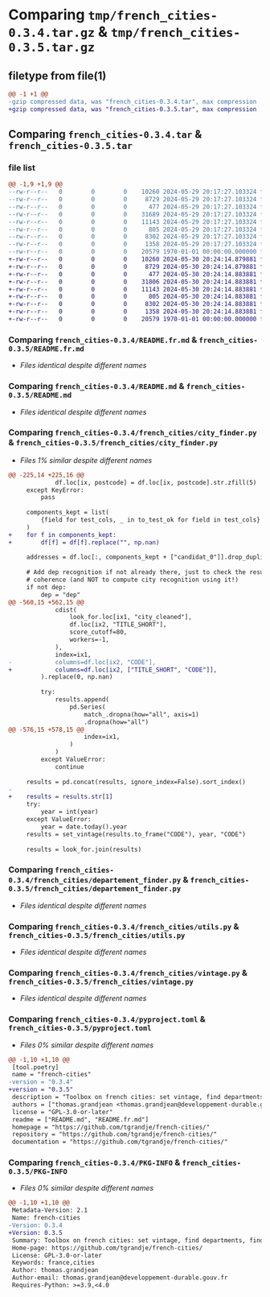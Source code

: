 # Comparing `tmp/french_cities-0.3.4.tar.gz` & `tmp/french_cities-0.3.5.tar.gz`

## filetype from file(1)

```diff
@@ -1 +1 @@
-gzip compressed data, was "french_cities-0.3.4.tar", max compression
+gzip compressed data, was "french_cities-0.3.5.tar", max compression
```

## Comparing `french_cities-0.3.4.tar` & `french_cities-0.3.5.tar`

### file list

```diff
@@ -1,9 +1,9 @@
--rw-r--r--   0        0        0    10260 2024-05-29 20:17:27.103324 french_cities-0.3.4/README.fr.md
--rw-r--r--   0        0        0     8729 2024-05-29 20:17:27.103324 french_cities-0.3.4/README.md
--rw-r--r--   0        0        0      477 2024-05-29 20:17:27.103324 french_cities-0.3.4/french_cities/__init__.py
--rw-r--r--   0        0        0    31689 2024-05-29 20:17:27.103324 french_cities-0.3.4/french_cities/city_finder.py
--rw-r--r--   0        0        0    11143 2024-05-29 20:17:27.103324 french_cities-0.3.4/french_cities/departement_finder.py
--rw-r--r--   0        0        0      805 2024-05-29 20:17:27.103324 french_cities-0.3.4/french_cities/utils.py
--rw-r--r--   0        0        0     8302 2024-05-29 20:17:27.103324 french_cities-0.3.4/french_cities/vintage.py
--rw-r--r--   0        0        0     1358 2024-05-29 20:17:27.103324 french_cities-0.3.4/pyproject.toml
--rw-r--r--   0        0        0    20579 1970-01-01 00:00:00.000000 french_cities-0.3.4/PKG-INFO
+-rw-r--r--   0        0        0    10260 2024-05-30 20:24:14.879881 french_cities-0.3.5/README.fr.md
+-rw-r--r--   0        0        0     8729 2024-05-30 20:24:14.879881 french_cities-0.3.5/README.md
+-rw-r--r--   0        0        0      477 2024-05-30 20:24:14.883881 french_cities-0.3.5/french_cities/__init__.py
+-rw-r--r--   0        0        0    31806 2024-05-30 20:24:14.883881 french_cities-0.3.5/french_cities/city_finder.py
+-rw-r--r--   0        0        0    11143 2024-05-30 20:24:14.883881 french_cities-0.3.5/french_cities/departement_finder.py
+-rw-r--r--   0        0        0      805 2024-05-30 20:24:14.883881 french_cities-0.3.5/french_cities/utils.py
+-rw-r--r--   0        0        0     8302 2024-05-30 20:24:14.883881 french_cities-0.3.5/french_cities/vintage.py
+-rw-r--r--   0        0        0     1358 2024-05-30 20:24:14.883881 french_cities-0.3.5/pyproject.toml
+-rw-r--r--   0        0        0    20579 1970-01-01 00:00:00.000000 french_cities-0.3.5/PKG-INFO
```

### Comparing `french_cities-0.3.4/README.fr.md` & `french_cities-0.3.5/README.fr.md`

 * *Files identical despite different names*

### Comparing `french_cities-0.3.4/README.md` & `french_cities-0.3.5/README.md`

 * *Files identical despite different names*

### Comparing `french_cities-0.3.4/french_cities/city_finder.py` & `french_cities-0.3.5/french_cities/city_finder.py`

 * *Files 1% similar despite different names*

```diff
@@ -225,14 +225,16 @@
             df.loc[ix, postcode] = df.loc[ix, postcode].str.zfill(5)
     except KeyError:
         pass
 
     components_kept = list(
         {field for test_cols, _ in to_test_ok for field in test_cols}
     )
+    for f in components_kept:
+        df[f] = df[f].replace("", np.nan)
 
     addresses = df.loc[:, components_kept + ["candidat_0"]].drop_duplicates()
 
     # Add dep recognition if not already there, just to check the result's
     # coherence (and NOT to compute city recognition using it!)
     if not dep:
         dep = "dep"
@@ -560,15 +562,15 @@
             cdist(
                 look_for.loc[ix1, "city_cleaned"],
                 df.loc[ix2, "TITLE_SHORT"],
                 score_cutoff=80,
                 workers=-1,
             ),
             index=ix1,
-            columns=df.loc[ix2, "CODE"],
+            columns=df.loc[ix2, ["TITLE_SHORT", "CODE"]],
         ).replace(0, np.nan)
 
         try:
             results.append(
                 pd.Series(
                     match_.dropna(how="all", axis=1)
                     .dropna(how="all")
@@ -576,15 +578,15 @@
                     index=ix1,
                 )
             )
         except ValueError:
             continue
 
     results = pd.concat(results, ignore_index=False).sort_index()
-
+    results = results.str[1]
     try:
         year = int(year)
     except ValueError:
         year = date.today().year
     results = set_vintage(results.to_frame("CODE"), year, "CODE")
 
     results = look_for.join(results)
```

### Comparing `french_cities-0.3.4/french_cities/departement_finder.py` & `french_cities-0.3.5/french_cities/departement_finder.py`

 * *Files identical despite different names*

### Comparing `french_cities-0.3.4/french_cities/utils.py` & `french_cities-0.3.5/french_cities/utils.py`

 * *Files identical despite different names*

### Comparing `french_cities-0.3.4/french_cities/vintage.py` & `french_cities-0.3.5/french_cities/vintage.py`

 * *Files identical despite different names*

### Comparing `french_cities-0.3.4/pyproject.toml` & `french_cities-0.3.5/pyproject.toml`

 * *Files 0% similar despite different names*

```diff
@@ -1,10 +1,10 @@
 [tool.poetry]
 name = "french-cities"
-version = "0.3.4"
+version = "0.3.5"
 description = "Toolbox on french cities: set vintage, find departments, find cities..."
 authors = ["thomas.grandjean <thomas.grandjean@developpement-durable.gouv.fr>"]
 license = "GPL-3.0-or-later"
 readme = ["README.md", "README.fr.md"]
 homepage = "https://github.com/tgrandje/french-cities/"
 repository = "https://github.com/tgrandje/french-cities/"
 documentation = "https://github.com/tgrandje/french-cities/"
```

### Comparing `french_cities-0.3.4/PKG-INFO` & `french_cities-0.3.5/PKG-INFO`

 * *Files 0% similar despite different names*

```diff
@@ -1,10 +1,10 @@
 Metadata-Version: 2.1
 Name: french-cities
-Version: 0.3.4
+Version: 0.3.5
 Summary: Toolbox on french cities: set vintage, find departments, find cities...
 Home-page: https://github.com/tgrandje/french-cities/
 License: GPL-3.0-or-later
 Keywords: france,cities
 Author: thomas.grandjean
 Author-email: thomas.grandjean@developpement-durable.gouv.fr
 Requires-Python: >=3.9,<4.0
```

